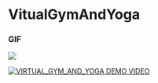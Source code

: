 # VitualGymAndYoga


### GIF 

![](https://github.com/naman-jain-44/VitualGymAndYoga/blob/main/gymgif.gif)


[![VIRTUAL_GYM_AND_YOGA DEMO VIDEO ](https://i9.ytimg.com/vi/ciHG7w3bZW8/mq2.jpg?sqp=CJCNm6EG-oaymwEoCMACELQB8quKqQMcGADwAQH4Ac4FgAKACooCDAgAEAEYZSBlKGUwDw==&rs=AOn4CLAGI-Ziwuz32hH96UmuYjhTjo1LXw)](https://youtube.com/shorts/ciHG7w3bZW8?feature=share)
